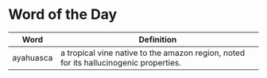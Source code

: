 # Word of the Day

|Word|Definition|
|---|---|
|ayahuasca|a tropical vine native to the amazon region, noted for its hallucinogenic properties.|